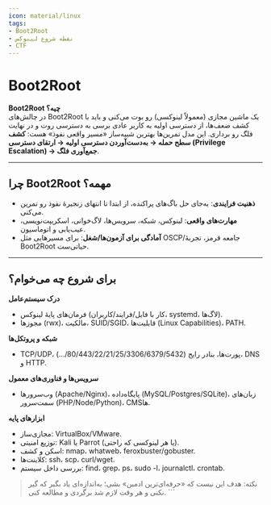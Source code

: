 ```yaml
---
icon: material/linux
tags:
- Boot2Root
- نقطه‌ شروع لینوکس
- CTF
---
```


# Boot2Root

**Boot2Root چیه؟**  
در چالش‌های Boot2Root یک ماشین مجازی (معمولاً لینوکسی) رو بوت می‌کنی و باید با کشف ضعف‌ها، از دسترسی اولیه به کاربر عادی برسی به دسترسی روت و در نهایت فلگ رو برداری. این مدل تمرین‌ها بهترین شبیه‌ساز «مسیر واقعی نفوذ» هست: **کشف سطح حمله → به‌دست‌آوردن دسترسی اولیه → ارتقای دسترسی (Privilege Escalation) → جمع‌آوری فلگ**.

---

## چرا Boot2Root مهمه؟

- **ذهنیت فرایندی**: به‌جای حل باگ‌های پراکنده، از ابتدا تا انتهای زنجیرهٔ نفوذ رو تمرین می‌کنی.  
- **مهارت‌های واقعی**: لینوکس، شبکه، سرویس‌ها، لاگ‌خوانی، اسکریپت‌نویسی، عیب‌یابی و اتوماسیون.  
- **آمادگی برای آزمون‌ها/شغل**: برای مسیرهایی مثل OSCP/جامعه قرمز، تجربهٔ Boot2Root حیاتی‌ست.

---

## برای شروع چه می‌خوام؟

**درک سیستم‌عامل**  

- فرمان‌های پایهٔ لینوکس (کار با فایل/فرایند/کاربران، systemd، لاگ‌ها).  
- مجوزها (rwx)، مالکیت، SUID/SGID، قابلیت‌ها (Linux Capabilities)، PATH.  

**شبکه و پروتکل‌ها**  

- TCP/UDP، پورت‌ها، بنادر رایج (80/443/22/21/25/3306/6379/5432/…)، DNS و HTTP.  

**سرویس‌ها و فناوری‌های معمول**  

- وب‌سرورها (Apache/Nginx)، پایگاه‌داده (MySQL/Postgres/SQLite)، زبان‌های سمت‌سرور (PHP/Node/Python)، CMSها.  

**ابزارهای پایه**  

- مجازی‌ساز: VirtualBox/VMware.  
- توزیع امنیتی: Kali یا Parrot (یا هر لینوکسی که راحتی).  
- اسکن و کشف: nmap، whatweb، feroxbuster/gobuster.  
- کلاینت‌ها: ssh، scp، curl/wget.  
- بررسی داخل سیستم: find، grep، ps، sudo -l، journalctl، crontab.

> نکته: هدف این نیست که «حرفه‌ای‌ترین ادمین» بشی؛ به‌اندازه‌ای یاد بگیر که گیر نکنی و هر وقت لازم شد برگردی و مطالعه کنی.
> \```
